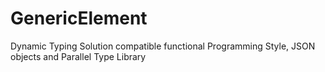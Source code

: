 # GenericElement
Dynamic Typing Solution compatible functional Programming Style, JSON objects and Parallel Type Library
